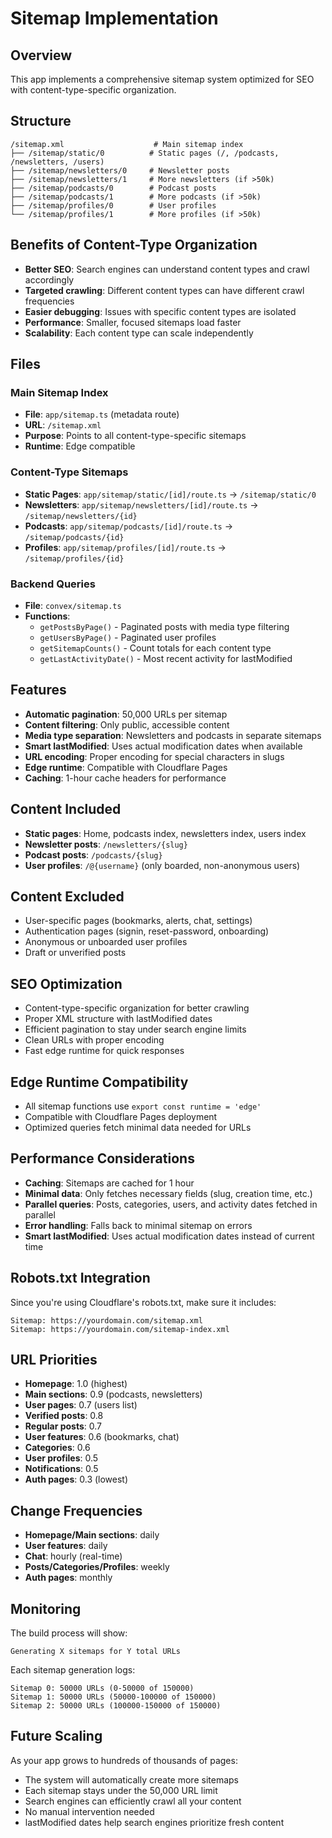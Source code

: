 # Sitemap Implementation

## Overview
This app implements a comprehensive sitemap system optimized for SEO with content-type-specific organization.

## Structure
```
/sitemap.xml                    # Main sitemap index
├── /sitemap/static/0          # Static pages (/, /podcasts, /newsletters, /users)
├── /sitemap/newsletters/0     # Newsletter posts
├── /sitemap/newsletters/1     # More newsletters (if >50k)
├── /sitemap/podcasts/0        # Podcast posts  
├── /sitemap/podcasts/1        # More podcasts (if >50k)
├── /sitemap/profiles/0        # User profiles
└── /sitemap/profiles/1        # More profiles (if >50k)
```

## Benefits of Content-Type Organization
- **Better SEO**: Search engines can understand content types and crawl accordingly
- **Targeted crawling**: Different content types can have different crawl frequencies
- **Easier debugging**: Issues with specific content types are isolated
- **Performance**: Smaller, focused sitemaps load faster
- **Scalability**: Each content type can scale independently

## Files

### Main Sitemap Index
- **File**: `app/sitemap.ts` (metadata route)
- **URL**: `/sitemap.xml`
- **Purpose**: Points to all content-type-specific sitemaps
- **Runtime**: Edge compatible

### Content-Type Sitemaps
- **Static Pages**: `app/sitemap/static/[id]/route.ts` → `/sitemap/static/0`
- **Newsletters**: `app/sitemap/newsletters/[id]/route.ts` → `/sitemap/newsletters/{id}`
- **Podcasts**: `app/sitemap/podcasts/[id]/route.ts` → `/sitemap/podcasts/{id}`
- **Profiles**: `app/sitemap/profiles/[id]/route.ts` → `/sitemap/profiles/{id}`

### Backend Queries
- **File**: `convex/sitemap.ts`
- **Functions**:
  - `getPostsByPage()` - Paginated posts with media type filtering
  - `getUsersByPage()` - Paginated user profiles
  - `getSitemapCounts()` - Count totals for each content type
  - `getLastActivityDate()` - Most recent activity for lastModified

## Features
- **Automatic pagination**: 50,000 URLs per sitemap
- **Content filtering**: Only public, accessible content
- **Media type separation**: Newsletters and podcasts in separate sitemaps
- **Smart lastModified**: Uses actual modification dates when available
- **URL encoding**: Proper encoding for special characters in slugs
- **Edge runtime**: Compatible with Cloudflare Pages
- **Caching**: 1-hour cache headers for performance

## Content Included
- **Static pages**: Home, podcasts index, newsletters index, users index
- **Newsletter posts**: `/newsletters/{slug}`
- **Podcast posts**: `/podcasts/{slug}`
- **User profiles**: `/@{username}` (only boarded, non-anonymous users)

## Content Excluded
- User-specific pages (bookmarks, alerts, chat, settings)
- Authentication pages (signin, reset-password, onboarding)
- Anonymous or unboarded user profiles
- Draft or unverified posts

## SEO Optimization
- Content-type-specific organization for better crawling
- Proper XML structure with lastModified dates
- Efficient pagination to stay under search engine limits
- Clean URLs with proper encoding
- Fast edge runtime for quick responses

## Edge Runtime Compatibility
- All sitemap functions use `export const runtime = 'edge'`
- Compatible with Cloudflare Pages deployment
- Optimized queries fetch minimal data needed for URLs

## Performance Considerations
- **Caching**: Sitemaps are cached for 1 hour
- **Minimal data**: Only fetches necessary fields (slug, creation time, etc.)
- **Parallel queries**: Posts, categories, users, and activity dates fetched in parallel
- **Error handling**: Falls back to minimal sitemap on errors
- **Smart lastModified**: Uses actual modification dates instead of current time

## Robots.txt Integration
Since you're using Cloudflare's robots.txt, make sure it includes:
```
Sitemap: https://yourdomain.com/sitemap.xml
Sitemap: https://yourdomain.com/sitemap-index.xml
```

## URL Priorities
- **Homepage**: 1.0 (highest)
- **Main sections**: 0.9 (podcasts, newsletters)
- **User pages**: 0.7 (users list)
- **Verified posts**: 0.8
- **Regular posts**: 0.7
- **User features**: 0.6 (bookmarks, chat)
- **Categories**: 0.6
- **User profiles**: 0.5
- **Notifications**: 0.5
- **Auth pages**: 0.3 (lowest)

## Change Frequencies
- **Homepage/Main sections**: daily
- **User features**: daily
- **Chat**: hourly (real-time)
- **Posts/Categories/Profiles**: weekly
- **Auth pages**: monthly

## Monitoring
The build process will show:
```
Generating X sitemaps for Y total URLs
```

Each sitemap generation logs:
```
Sitemap 0: 50000 URLs (0-50000 of 150000)
Sitemap 1: 50000 URLs (50000-100000 of 150000)
Sitemap 2: 50000 URLs (100000-150000 of 150000)
```

## Future Scaling
As your app grows to hundreds of thousands of pages:
- The system will automatically create more sitemaps
- Each sitemap stays under the 50,000 URL limit
- Search engines can efficiently crawl all your content
- No manual intervention needed
- lastModified dates help search engines prioritize fresh content 